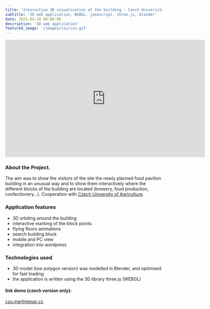 ```yaml
---
title: 'Interactive 3D visualization of the building - Czech University of Agriculture'
subtitle: '3D web application, WEBGL, javascript, three.js, blender'
date: 2021-04-20 00:00:00
description: '3D web application'
featured_image: '/images/czu/czu.gif'
---
```

<iframe src="https://player.vimeo.com/video/566647276" width="640" height="376" frameborder="0" allow="autoplay; fullscreen; picture-in-picture" allowfullscreen></iframe>

### About the Project.
The aim was to show the visitors of the site the newly planned food pavilion building in an unusual way and to show them interactively where the different blocks of the building are located (brewery, food production, confectionery...). Cooperation with <a href="https://www.czu.cz/">Czech University of Agriculture</a>.

### Application features
 - 3D orbiting around the building 
 - interactive marking of the block points
 - flying floors animations
 - search building block
 - mobile and PC view
 - integration into wordpress

### Technologies used
- 3D model (low polygon version) was modelled in Blender, and optimised for fast loading
- the application is written using the 3D library three.js (WEBGL)

#### link demo (czech version only):
[czu.martintesar.cz](http://czu.martintesar.cz).
